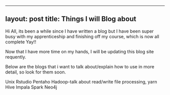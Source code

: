 
---
layout: post
title: Things I will Blog about
---  



Hi All, its been a while since I have written a blog but I have been super busy with my apprenticeship and finishing off my course, which is now all complete Yay!!

Now that I have more time on my hands, I will be updating this blog site requently. 

Below are the blogs that i want to talk about/explain how to use in more detail, so look for them soon.

Unix
Rstudio
Pentaho
Hadoop-talk about read/write file processing, yarn
Hive
Impala
Spark
Neo4j

